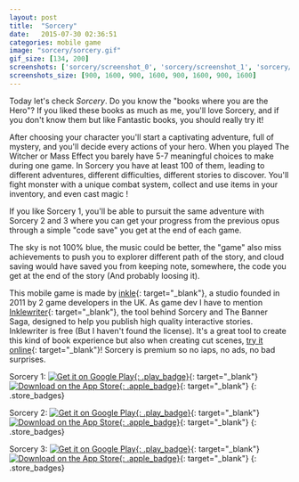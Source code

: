 ```yaml
---
layout: post
title:  "Sorcery"
date:   2015-07-30 02:36:51
categories: mobile game
image: "sorcery/sorcery.gif"
gif_size: [134, 200]
screenshots: ['sorcery/screenshot_0', 'sorcery/screenshot_1', 'sorcery/screenshot_2', 'sorcery/screenshot_3']
screenshots_size: [900, 1600, 900, 1600, 900, 1600, 900, 1600]
---
```

Today let's check *Sorcery*. Do you know the "books where you are the Hero"? If you liked these books as much as me, you'll love Sorcery, and if you don't know them but like Fantastic books, you should really try it!<!--more-->

After choosing your character you'll start a captivating adventure, full of mystery, and you'll decide every actions of your hero. When you played The Witcher or Mass Effect you barely have 5-7 meaningful choices to make during one game. In Sorcery you have at least 100 of them, leading to different adventures, different difficulties, different stories to discover. You'll fight monster with a unique combat system, collect and use items in your inventory, and even cast magic !

If you like Sorcery 1, you'll be able to pursuit the same adventure with Sorcery 2 and 3 where you can get your progress from the previous opus through a simple "code save" you get at the end of each game.

The sky is not 100% blue, the music could be better, the "game" also miss achievements to push you to explorer different path of the story, and cloud saving would have saved you from keeping note, somewhere, the code you get at the end of the story (And probably loosing it).

This mobile game is made by [inkle](http://www.inklestudios.com/){: target="_blank"}, a studio founded in 2011 by 2 game developers in the UK. As game dev I have to mention [Inklewriter](http://www.inklestudios.com/inklewriter/){: target="_blank"}, the tool behind Sorcery and The Banner Saga, designed to help you publish high quality interactive stories. Inklewriter is free (But I haven't found the license). It's a great tool to create this kind of book experience but also when creating cut scenes, [try it online](http://writer.inklestudios.com/){: target="_blank"}! Sorcery is premium so no iaps, no ads, no bad surprises.

Sorcery 1:
[![]({{site.baseurl}}/assets/images/play_badge.png "Get it on Google Play"){: .play_badge}](https://play.google.com/store/apps/details?id=com.inkle.sorcery1){: target="_blank"}
[![]({{site.baseurl}}/assets/images/apple_badge.svg "Download on the App Store"){: .apple_badge}](https://itunes.apple.com/us/app/sorcery!/id627879091){: target="_blank"}
{: .store_badges}

Sorcery 2:
[![]({{site.baseurl}}/assets/images/play_badge.png "Get it on Google Play"){: .play_badge}](https://play.google.com/store/apps/details?id=com.inkle.sorcery2){: target="_blank"}
[![]({{site.baseurl}}/assets/images/apple_badge.svg "Download on the App Store"){: .apple_badge}](https://itunes.apple.com/us/app/sorcery!-2/id627880433){: target="_blank"}
{: .store_badges}

Sorcery 3:
[![]({{site.baseurl}}/assets/images/play_badge.png "Get it on Google Play"){: .play_badge}](https://play.google.com/store/apps/details?id=com.inkle.sorcery3){: target="_blank"}
[![]({{site.baseurl}}/assets/images/apple_badge.svg "Download on the App Store"){: .apple_badge}](https://itunes.apple.com/app/sorcery!-3/id978352903){: target="_blank"}
{: .store_badges}